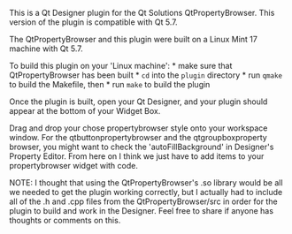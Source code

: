 This is a Qt Designer plugin for the Qt Solutions QtPropertyBrowser.
This version of the plugin is compatible with Qt 5.7.  

The QtPropertyBrowser and this plugin were built on a Linux Mint 17 machine
with Qt 5.7.

To build this plugin on your 'Linux machine':
    * make sure that QtPropertyBrowser has been built
    * `cd` into the `plugin` directory
    * run `qmake` to build the Makefile, then
    * run `make` to build the plugin

Once the plugin is built, open your Qt Designer, and your plugin should appear
at the bottom of your Widget Box.

Drag and drop your chose propertybrowser style onto your workspace window.
For the qtbuttonpropertybrowser and the qtgroupboxproperty browser, you might
want to check the 'autoFillBackground' in Designer's Property Editor.
From here on I think we just have to add items to your propertybrowser widget
with code.

NOTE:
    I thought that using the QtPropertyBrowser's .so library would be all we
    needed to get the plugin working correctly, but I actually had to include
    all of the .h and .cpp files from the QtPropertyBrowser/src in order for the
    plugin to build and work in the Designer.  Feel free to share if anyone has
    thoughts or comments on this.
